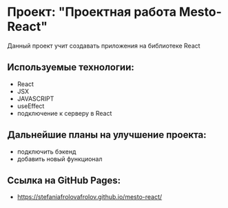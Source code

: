 # Проект: "Проектная работа Mesto-React"

Данный проект учит создавать приложения на библиотеке React

## Используемые технологии:

- React
- JSX
- JAVASCRIPT
- useEffect
- подключение к серверу в React

## Дальнейшие планы на улучшение проекта:

- подключить бэкенд
- добавить новый функционал

## Ссылка на GitHub Pages:

- https://stefaniafrolovafrolov.github.io/mesto-react/

